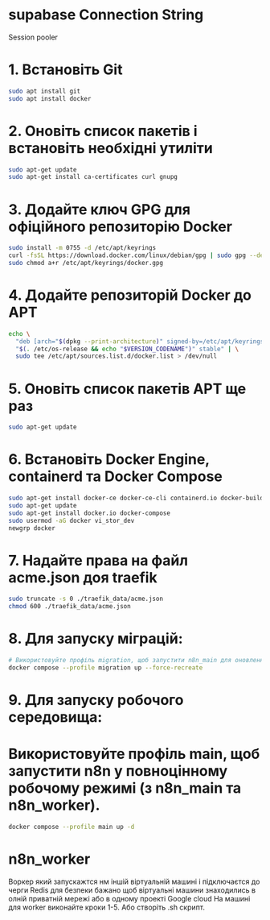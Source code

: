 # supabase Connection String 
Session pooler
# 1. Встановіть Git
```bash
sudo apt install git
sudo apt install docker
```
# 2. Оновіть список пакетів і встановіть необхідні утиліти
```bash
sudo apt-get update
sudo apt-get install ca-certificates curl gnupg
```
# 3. Додайте ключ GPG для офіційного репозиторію Docker
```bash
sudo install -m 0755 -d /etc/apt/keyrings
curl -fsSL https://download.docker.com/linux/debian/gpg | sudo gpg --dearmor -o /etc/apt/keyrings/docker.gpg
sudo chmod a+r /etc/apt/keyrings/docker.gpg
```
# 4. Додайте репозиторій Docker до APT
```bash
echo \
  "deb [arch="$(dpkg --print-architecture)" signed-by=/etc/apt/keyrings/docker.gpg] https://download.docker.com/linux/debian \
  "$(. /etc/os-release && echo "$VERSION_CODENAME")" stable" | \
  sudo tee /etc/apt/sources.list.d/docker.list > /dev/null
```
# 5. Оновіть список пакетів APT ще раз
```bash
sudo apt-get update
```
# 6. Встановіть Docker Engine, containerd та Docker Compose
```bash
sudo apt-get install docker-ce docker-ce-cli containerd.io docker-buildx-plugin docker-compose-plugin
sudo apt-get update
sudo apt-get install docker.io docker-compose
sudo usermod -aG docker vi_stor_dev
newgrp docker
```
# 7. Надайте права на файл acme.json доя traefik
```bash
sudo truncate -s 0 ./traefik_data/acme.json
chmod 600 ./traefik_data/acme.json
```
# 8. Для запуску міграцій:
```bash
# Використовуйте профіль migration, щоб запустити n8n_main для оновлення бази даних.
docker compose --profile migration up --force-recreate
```
# 9. Для запуску робочого середовища:
# Використовуйте профіль main, щоб запустити n8n у повноцінному робочому режимі (з n8n_main та n8n_worker).
```bash
docker compose --profile main up -d
```
# n8n_worker
Воркер який запускажтся нм іншій віртуальній машині і підключаєтся до черги Redis 
для безпеки бажано щоб віртуальні машини знаходились в олній приватній мережі або в одному проекті Google cloud 
На машині для worker виконайте кроки 1-5. Або створіть .sh скрипт.
